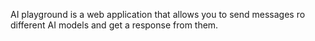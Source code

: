 AI playground is a web application that allows you to send messages ro different AI models and get a response from them.
